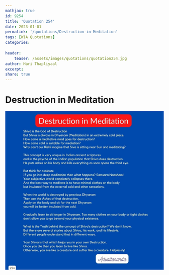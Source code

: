```yaml
---
mathjax: true
id: 9254
title: 'Quotation 254'
date: 2023-01-01
permalink: '/quotations/Destruction-in-Meditation'
tags: [WIA Quotations] 
categories: 

header:
    teaser: /assets/images/quotations/quotation254.jpg
author: Hari Thapliyaal 
excerpt:
share: true 
---
```


# Destruction in Meditation

![Destruction in Meditation](/assets/images/quotations/quotation254.jpg)
